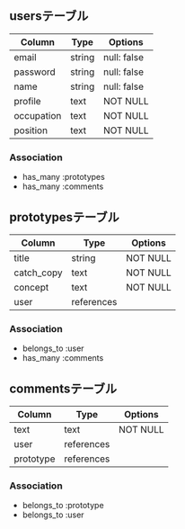 ## usersテーブル

| Column     | Type       | Options                        |
| ---------- | ---------- | ------------------------------ |
| email      | string     | null: false                    |
| password   | string     | null: false                       |
| name       | string     | null: false                       |
| profile    | text       | NOT NULL                       |
| occupation | text       | NOT NULL                       |
| position   | text       | NOT NULL                       |

### Association
- has_many :prototypes
- has_many :comments

## prototypesテーブル

| Column     | Type       | Options                        |
| ---------- | ---------- | ------------------------------ |
| title      | string     | NOT NULL                       |
| catch_copy | text       | NOT NULL                       |
| concept    | text       | NOT NULL                       |
| user       | references |                                |

### Association
- belongs_to :user
- has_many :comments

## commentsテーブル

| Column     | Type       | Options                        |
| ---------- | ---------- | ------------------------------ |
| text       | text       | NOT NULL                       |
| user       | references |                                |
| prototype  | references |                                |

### Association
- belongs_to :prototype
- belongs_to :user
